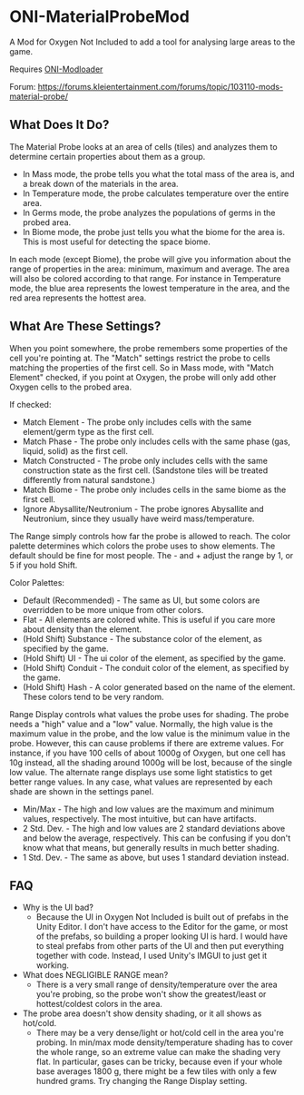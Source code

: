 # ONI-MaterialProbeMod

A Mod for Oxygen Not Included to add a tool for analysing large areas to the game.

Requires [ONI-Modloader](https://github.com/javisar/ONI-Modloader)

Forum: https://forums.kleientertainment.com/forums/topic/103110-mods-material-probe/

## What Does It Do?

The Material Probe looks at an area of cells (tiles) and analyzes them to determine certain properties about them as a group.

 - In Mass mode, the probe tells you what the total mass of the area is, and a break down of the materials in the area.
 - In Temperature mode, the probe calculates temperature over the entire area.
 - In Germs mode, the probe analyzes the populations of germs in the probed area.
 - In Biome mode, the probe just tells you what the biome for the area is. This is most useful for detecting the space biome.

In each mode (except Biome), the probe will give you information about the range of properties in the area: minimum, maximum and average. The area will also be colored according to that range. For instance in Temperature mode, the blue area represents the lowest temperature in the area, and the red area represents the hottest area.

## What Are These Settings?

When you point somewhere, the probe remembers some properties of the cell you're pointing at. The "Match" settings restrict the probe to cells matching the properties of the first cell. So in Mass mode, with "Match Element" checked, if you point at Oxygen, the probe will only add other Oxygen cells to the probed area.

If checked:

 - Match Element - The probe only includes cells with the same element/germ type as the first cell.
 - Match Phase - The probe only includes cells with the same phase (gas, liquid, solid) as the first cell.
 - Match Constructed - The probe only includes cells with the same construction state as the first cell. (Sandstone tiles will be treated differently from natural sandstone.)
 - Match Biome - The probe only includes cells in the same biome as the first cell.
 - Ignore Abysallite/Neutronium - The probe ignores Abysallite and Neutronium, since they usually have weird mass/temperature.

The Range simply controls how far the probe is allowed to reach. The color palette determines which colors the probe uses to show elements. The default should be fine for most people. The - and + adjust the range by 1, or 5 if you hold Shift.

Color Palettes:

 - Default (Recommended) - The same as UI, but some colors are overridden to be more unique from other colors.
 - Flat - All elements are colored white. This is useful if you care more about density than the element.
 - (Hold Shift) Substance - The substance color of the element, as specified by the game.
 - (Hold Shift) UI - The ui color of the element, as specified by the game.
 - (Hold Shift) Conduit - The conduit color of the element, as specified by the game.
 - (Hold Shift) Hash - A color generated based on the name of the element. These colors tend to be very random.

Range Display controls what values the probe uses for shading. The probe needs a "high" value and a "low" value. Normally, the high value is the maximum value in the probe, and the low value is the minimum value in the probe. However, this can cause problems if there are extreme values. For instance, if you have 100 cells of about 1000g of Oxygen, but one cell has 10g instead, all the shading around 1000g will be lost, because of the single low value. The alternate range displays use some light statistics to get better range values. In any case, what values are represented by each shade are shown in the settings panel.

 - Min/Max - The high and low values are the maximum and minimum values, respectively. The most intuitive, but can have artifacts.
 - 2 Std. Dev. - The high and low values are 2 standard deviations above and below the average, respectively. This can be confusing if you don't know what that means, but generally results in much better shading.
 - 1 Std. Dev. - The same as above, but uses 1 standard deviation instead.
 
## FAQ

 - Why is the UI bad?
   - Because the UI in Oxygen Not Included is built out of prefabs in the Unity Editor. I don't have access to the Editor for the game, or most of the prefabs, so building a proper looking UI is hard. I would have to steal prefabs from other parts of the UI and then put everything together with code. Instead, I used Unity's IMGUI to just get it working.
 - What does NEGLIGIBLE RANGE mean?
   - There is a very small range of density/temperature over the area you're probing, so the probe won't show the greatest/least or hottest/coldest colors in the area.
 - The probe area doesn't show density shading, or it all shows as hot/cold.
   - There may be a very dense/light or hot/cold cell in the area you're probing. In min/max mode density/temperature shading has to cover the whole range, so an extreme value can make the shading very flat. In particular, gases can be tricky, because even if your whole base averages 1800 g, there might be a few tiles with only a few hundred grams. Try changing the Range Display setting.
